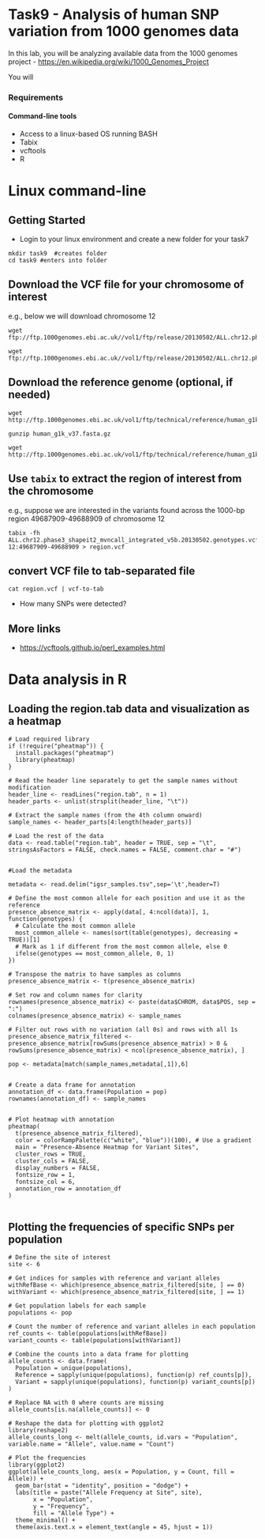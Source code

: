 # Task9 - Analysis of human SNP variation from 1000 genomes data

In this lab, you will be analyzing available data from the 1000 genomes project - https://en.wikipedia.org/wiki/1000_Genomes_Project

You will 

### Requirements

#### Command-line tools
* Access to a linux-based OS running BASH
* Tabix
* vcftools
* R


# Linux command-line

## Getting Started

* Login to your linux environment and create a new folder for your task7

```
mkdir task9  #creates folder
cd task9 #enters into folder
```

## Download the VCF file for your chromosome of interest

e.g., below we will download chromosome 12

```
wget ftp://ftp.1000genomes.ebi.ac.uk//vol1/ftp/release/20130502/ALL.chr12.phase3_shapeit2_mvncall_integrated_v5b.20130502.genotypes.vcf.gz

wget ftp://ftp.1000genomes.ebi.ac.uk//vol1/ftp/release/20130502/ALL.chr12.phase3_shapeit2_mvncall_integrated_v5b.20130502.genotypes.vcf.gz.tbi
```

## Download the reference genome (optional, if needed)
```
wget http://ftp.1000genomes.ebi.ac.uk/vol1/ftp/technical/reference/human_g1k_v37.fasta.gz

gunzip human_g1k_v37.fasta.gz

wget http://ftp.1000genomes.ebi.ac.uk/vol1/ftp/technical/reference/human_g1k_v37.fasta.fai
```


## Use `tabix` to extract the region of interest from the chromosome 

e.g., suppose we are interested in the variants found across the 1000-bp region 49687909-49688909 of chromosome 12

```
tabix -fh ALL.chr12.phase3_shapeit2_mvncall_integrated_v5b.20130502.genotypes.vcf.gz 12:49687909-49688909 > region.vcf
```

## convert VCF file to tab-separated file
```
cat region.vcf | vcf-to-tab
```

* How many SNPs were detected?

## More links

* https://vcftools.github.io/perl_examples.html


# Data analysis in R

## Loading the region.tab data and visualization as a heatmap

```
# Load required library
if (!require("pheatmap")) {
  install.packages("pheatmap")
  library(pheatmap)
}

# Read the header line separately to get the sample names without modification
header_line <- readLines("region.tab", n = 1)
header_parts <- unlist(strsplit(header_line, "\t"))

# Extract the sample names (from the 4th column onward)
sample_names <- header_parts[4:length(header_parts)]

# Load the rest of the data
data <- read.table("region.tab", header = TRUE, sep = "\t", stringsAsFactors = FALSE, check.names = FALSE, comment.char = "#")


#Load the metadata

metadata <- read.delim("igsr_samples.tsv",sep='\t',header=T)

# Define the most common allele for each position and use it as the reference
presence_absence_matrix <- apply(data[, 4:ncol(data)], 1, function(genotypes) {
  # Calculate the most common allele
  most_common_allele <- names(sort(table(genotypes), decreasing = TRUE))[1]
  # Mark as 1 if different from the most common allele, else 0
  ifelse(genotypes == most_common_allele, 0, 1)
})

# Transpose the matrix to have samples as columns
presence_absence_matrix <- t(presence_absence_matrix)

# Set row and column names for clarity
rownames(presence_absence_matrix) <- paste(data$CHROM, data$POS, sep = ":")
colnames(presence_absence_matrix) <- sample_names

# Filter out rows with no variation (all 0s) and rows with all 1s
presence_absence_matrix_filtered <- presence_absence_matrix[rowSums(presence_absence_matrix) > 0 & rowSums(presence_absence_matrix) < ncol(presence_absence_matrix), ]

pop <- metadata[match(sample_names,metadata[,1]),6]


# Create a data frame for annotation
annotation_df <- data.frame(Population = pop)
rownames(annotation_df) <- sample_names


# Plot heatmap with annotation
pheatmap(
  t(presence_absence_matrix_filtered),
  color = colorRampPalette(c("white", "blue"))(100), # Use a gradient
  main = "Presence-Absence Heatmap for Variant Sites",
  cluster_rows = TRUE,
  cluster_cols = FALSE,
  display_numbers = FALSE,
  fontsize_row = 1,
  fontsize_col = 6,
  annotation_row = annotation_df
)


```


## Plotting the frequencies of specific SNPs per population

```
# Define the site of interest
site <- 6

# Get indices for samples with reference and variant alleles
withRefBase <- which(presence_absence_matrix_filtered[site, ] == 0)
withVariant <- which(presence_absence_matrix_filtered[site, ] == 1)

# Get population labels for each sample
populations <- pop

# Count the number of reference and variant alleles in each population
ref_counts <- table(populations[withRefBase])
variant_counts <- table(populations[withVariant])

# Combine the counts into a data frame for plotting
allele_counts <- data.frame(
  Population = unique(populations),
  Reference = sapply(unique(populations), function(p) ref_counts[p]),
  Variant = sapply(unique(populations), function(p) variant_counts[p])
)

# Replace NA with 0 where counts are missing
allele_counts[is.na(allele_counts)] <- 0

# Reshape the data for plotting with ggplot2
library(reshape2)
allele_counts_long <- melt(allele_counts, id.vars = "Population", variable.name = "Allele", value.name = "Count")

# Plot the frequencies
library(ggplot2)
ggplot(allele_counts_long, aes(x = Population, y = Count, fill = Allele)) +
  geom_bar(stat = "identity", position = "dodge") +
  labs(title = paste("Allele Frequency at Site", site),
       x = "Population",
       y = "Frequency",
       fill = "Allele Type") +
  theme_minimal() +
  theme(axis.text.x = element_text(angle = 45, hjust = 1))
```
